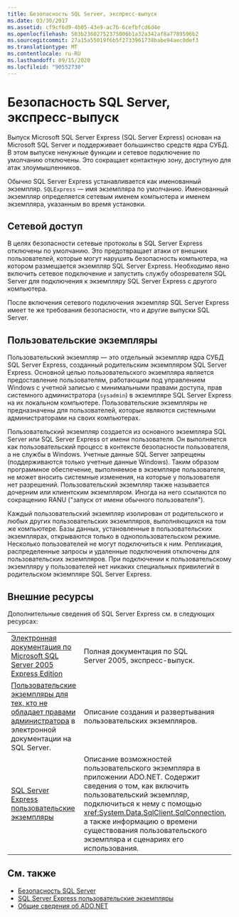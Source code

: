 ```yaml
---
title: Безопасность SQL Server, экспресс-выпуск
ms.date: 03/30/2017
ms.assetid: cf9cf6d9-4b05-43e9-ac7b-6cefbfcd6d4e
ms.openlocfilehash: 503b23602752375006b1a32a342af8a7789596b2
ms.sourcegitcommit: 27a15a55019f6b5f2733961738babe94aec0def3
ms.translationtype: MT
ms.contentlocale: ru-RU
ms.lasthandoff: 09/15/2020
ms.locfileid: "90552730"
---
```

# <a name="sql-server-express-security"></a>Безопасность SQL Server, экспресс-выпуск
Выпуск Microsoft SQL Server Express (SQL Server Express) основан на Microsoft SQL Server и поддерживает большинство средств ядра СУБД. В этом выпуске ненужные функции и сетевое подключение по умолчанию отключены. Это сокращает контактную зону, доступную для атак злоумышленников.  
  
 Обычно SQL Server Express устанавливается как именованный экземпляр. `SQLExpress` — имя экземпляра по умолчанию. Именованный экземпляр определяется сетевым именем компьютера и именем экземпляра, указанным во время установки.  
  
## <a name="network-access"></a>Сетевой доступ  
 В целях безопасности сетевые протоколы в SQL Server Express отключены по умолчанию. Это предотвращает атаки от внешних пользователей, которые могут нарушить безопасность компьютера, на котором размещается экземпляр SQL Server Express. Необходимо явно включить сетевое подключение и запустить службу обозревателя SQL Server для подключения к экземпляру SQL Server Express с другого компьютера.  
  
 После включения сетевого подключения экземпляр SQL Server Express имеет те же требования безопасности, что и другие выпуски SQL Server.  
  
## <a name="user-instances"></a>Пользовательские экземпляры  
 Пользовательский экземпляр — это отдельный экземпляр ядра СУБД SQL Server Express, созданный родительским экземпляром SQL Server Express. Основной целью пользовательского экземпляра является предоставление пользователям, работающим под управлением Windows с учетной записью с минимальными правами доступа, прав системного администратора (`sysadmin`) в экземпляре SQL Server Express на их локальном компьютере. Пользовательские экземпляры не предназначены для пользователей, которые являются системными администраторами на своих компьютерах.  
  
 Пользовательский экземпляр создается из основного экземпляра SQL Server или SQL Server Express от имени пользователя. Он выполняется как пользовательский процесс в контексте безопасности пользователя, а не службы в Windows. Учетные данные SQL Server запрещены (поддерживаются только учетные данные Windows). Таким образом программное обеспечение, выполняемое в экземпляре пользователя, не может вносить системные изменения, на которые у пользователя нет разрешений. Пользовательский экземпляр также называется дочерним или клиентским экземпляром. Иногда на него ссылаются по сокращению RANU ("запуск от имени обычного пользователя").  
  
 Каждый пользовательский экземпляр изолирован от родительского и любых других пользовательских экземпляров, выполняющихся на том же компьютере. Базы данных, установленные в пользовательских экземплярах, открываются только в однопользовательском режиме. Несколько пользователей не могут подключиться к ним. Репликация, распределенные запросы и удаленные подключения отключены для пользовательских экземпляров. При подключении к пользовательскому экземпляру у пользователей нет никаких специальных привилегий в родительском экземпляре SQL Server Express.  
  
## <a name="external-resources"></a>Внешние ресурсы  
 Дополнительные сведения об SQL Server Express см. в следующих ресурсах:  
  
|||  
|-|-|  
|[Электронная документация по Microsoft SQL Server 2005 Express Edition](/previous-versions/sql/sql-server-2005/ms165706(v=sql.90))|Полная документация по SQL Server 2005, экспресс-выпуск.|  
|[Пользовательские экземпляры для тех, кто не обладает правами администратора](/previous-versions/sql/sql-server-2008/ms143684(v=sql.100)) в электронной документации на SQL Server.|Описание создания и развертывания пользовательских экземпляров.|  
|[SQL Server Express пользовательские экземпляры](sql-server-express-user-instances.md)|Описание возможностей пользовательского экземпляра в приложении ADO.NET. Содержит сведения о том, как включить пользовательский экземпляр, подключиться к нему с помощью <xref:System.Data.SqlClient.SqlConnection>, а также информацию о времени существования пользовательского экземпляра и сценариях его использования.|  
  
## <a name="see-also"></a>См. также

- [Безопасность SQL Server](sql-server-security.md)
- [SQL Server Express пользовательские экземпляры](sql-server-express-user-instances.md)
- [Общие сведения об ADO.NET](../ado-net-overview.md)
